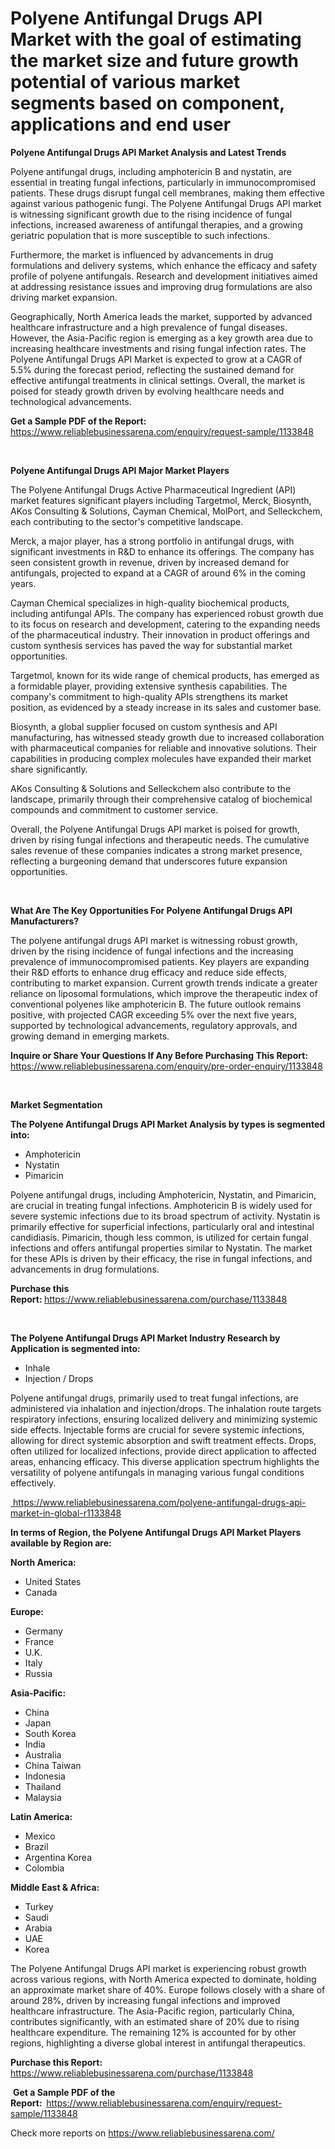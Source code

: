 <p><h1>Polyene Antifungal Drugs API Market with the goal of estimating the market size and future growth potential of various market segments based on component, applications and end user</h1></p><p><strong>Polyene Antifungal Drugs API Market Analysis and Latest Trends</strong></p>
<p><p>Polyene antifungal drugs, including amphotericin B and nystatin, are essential in treating fungal infections, particularly in immunocompromised patients. These drugs disrupt fungal cell membranes, making them effective against various pathogenic fungi. The Polyene Antifungal Drugs API market is witnessing significant growth due to the rising incidence of fungal infections, increased awareness of antifungal therapies, and a growing geriatric population that is more susceptible to such infections.</p><p>Furthermore, the market is influenced by advancements in drug formulations and delivery systems, which enhance the efficacy and safety profile of polyene antifungals. Research and development initiatives aimed at addressing resistance issues and improving drug formulations are also driving market expansion. </p><p>Geographically, North America leads the market, supported by advanced healthcare infrastructure and a high prevalence of fungal diseases. However, the Asia-Pacific region is emerging as a key growth area due to increasing healthcare investments and rising fungal infection rates. The Polyene Antifungal Drugs API Market is expected to grow at a CAGR of 5.5% during the forecast period, reflecting the sustained demand for effective antifungal treatments in clinical settings. Overall, the market is poised for steady growth driven by evolving healthcare needs and technological advancements.</p></p>
<p><strong>Get a Sample PDF of the Report:&nbsp;</strong> <a href="https://www.reliablebusinessarena.com/enquiry/request-sample/1133848?utm_campaign=2531&utm_medium=2&utm_source=Github&utm_content=ia&utm_term=25032025&utm_id=polyene-antifungal-drugs-api">https://www.reliablebusinessarena.com/enquiry/request-sample/1133848</a></p>
<p>&nbsp;</p>
<p><strong>Polyene Antifungal Drugs API Major Market Players</strong></p>
<p><p>The Polyene Antifungal Drugs Active Pharmaceutical Ingredient (API) market features significant players including Targetmol, Merck, Biosynth, AKos Consulting & Solutions, Cayman Chemical, MolPort, and Selleckchem, each contributing to the sector's competitive landscape.</p><p>Merck, a major player, has a strong portfolio in antifungal drugs, with significant investments in R&D to enhance its offerings. The company has seen consistent growth in revenue, driven by increased demand for antifungals, projected to expand at a CAGR of around 6% in the coming years. </p><p>Cayman Chemical specializes in high-quality biochemical products, including antifungal APIs. The company has experienced robust growth due to its focus on research and development, catering to the expanding needs of the pharmaceutical industry. Their innovation in product offerings and custom synthesis services has paved the way for substantial market opportunities.</p><p>Targetmol, known for its wide range of chemical products, has emerged as a formidable player, providing extensive synthesis capabilities. The company's commitment to high-quality APIs strengthens its market position, as evidenced by a steady increase in its sales and customer base.</p><p>Biosynth, a global supplier focused on custom synthesis and API manufacturing, has witnessed steady growth due to increased collaboration with pharmaceutical companies for reliable and innovative solutions. Their capabilities in producing complex molecules have expanded their market share significantly.</p><p>AKos Consulting & Solutions and Selleckchem also contribute to the landscape, primarily through their comprehensive catalog of biochemical compounds and commitment to customer service. </p><p>Overall, the Polyene Antifungal Drugs API market is poised for growth, driven by rising fungal infections and therapeutic needs. The cumulative sales revenue of these companies indicates a strong market presence, reflecting a burgeoning demand that underscores future expansion opportunities.</p></p>
<p>&nbsp;</p>
<p><strong>What Are The Key Opportunities For Polyene Antifungal Drugs API Manufacturers?</strong></p>
<p><p>The polyene antifungal drugs API market is witnessing robust growth, driven by the rising incidence of fungal infections and the increasing prevalence of immunocompromised patients. Key players are expanding their R&D efforts to enhance drug efficacy and reduce side effects, contributing to market expansion. Current growth trends indicate a greater reliance on liposomal formulations, which improve the therapeutic index of conventional polyenes like amphotericin B. The future outlook remains positive, with projected CAGR exceeding 5% over the next five years, supported by technological advancements, regulatory approvals, and growing demand in emerging markets.</p></p>
<p><strong>Inquire or Share Your Questions If Any Before Purchasing This Report:</strong> <a href="https://www.reliablebusinessarena.com/enquiry/pre-order-enquiry/1133848?utm_campaign=2531&utm_medium=2&utm_source=Github&utm_content=ia&utm_term=25032025&utm_id=polyene-antifungal-drugs-api">https://www.reliablebusinessarena.com/enquiry/pre-order-enquiry/1133848</a></p>
<p>&nbsp;</p>
<p><strong>Market Segmentation</strong></p>
<p><strong>The Polyene Antifungal Drugs API Market Analysis by types is segmented into:</strong></p>
<p><ul><li>Amphotericin</li><li>Nystatin</li><li>Pimaricin</li></ul></p>
<p><p>Polyene antifungal drugs, including Amphotericin, Nystatin, and Pimaricin, are crucial in treating fungal infections. Amphotericin B is widely used for severe systemic infections due to its broad spectrum of activity. Nystatin is primarily effective for superficial infections, particularly oral and intestinal candidiasis. Pimaricin, though less common, is utilized for certain fungal infections and offers antifungal properties similar to Nystatin. The market for these APIs is driven by their efficacy, the rise in fungal infections, and advancements in drug formulations.</p></p>
<p><strong>Purchase this Report:&nbsp;</strong><a href="https://www.reliablebusinessarena.com/purchase/1133848?utm_campaign=2531&utm_medium=2&utm_source=Github&utm_content=ia&utm_term=25032025&utm_id=polyene-antifungal-drugs-api">https://www.reliablebusinessarena.com/purchase/1133848</a></p>
<p>&nbsp;</p>
<p><strong>The Polyene Antifungal Drugs API Market Industry Research by Application is segmented into:</strong></p>
<p><ul><li>Inhale</li><li>Injection / Drops</li></ul></p>
<p><p>Polyene antifungal drugs, primarily used to treat fungal infections, are administered via inhalation and injection/drops. The inhalation route targets respiratory infections, ensuring localized delivery and minimizing systemic side effects. Injectable forms are crucial for severe systemic infections, allowing for direct systemic absorption and swift treatment effects. Drops, often utilized for localized infections, provide direct application to affected areas, enhancing efficacy. This diverse application spectrum highlights the versatility of polyene antifungals in managing various fungal conditions effectively.</p></p>
<p><a href="https://www.reliablebusinessarena.com/polyene-antifungal-drugs-api-market-in-global-r1133848?utm_campaign=2531&utm_medium=2&utm_source=Github&utm_content=ia&utm_term=25032025&utm_id=polyene-antifungal-drugs-api">&nbsp;https://www.reliablebusinessarena.com/polyene-antifungal-drugs-api-market-in-global-r1133848</a></p>
<p><strong>In terms of Region, the Polyene Antifungal Drugs API Market Players available by Region are:</strong></p>
<p>
    <p> <strong> North America: </strong>
        <ul>
            <li>United States</li>
            <li>Canada</li>
        </ul>
        </p> 
    <p> <strong> Europe: </strong>
        <ul>
            <li>Germany</li>
            <li>France</li>
            <li>U.K.</li>
            <li>Italy</li>
            <li>Russia</li>
        </ul>
        </p> 
    <p> <strong> Asia-Pacific: </strong>
        <ul>
            <li>China</li>
            <li>Japan</li>
            <li>South Korea</li>
            <li>India</li>
            <li>Australia</li>
            <li>China Taiwan</li>
            <li>Indonesia</li>
            <li>Thailand</li>
            <li>Malaysia</li>
        </ul>
        </p> 
    <p> <strong> Latin America: </strong>
        <ul>
            <li>Mexico</li>
            <li>Brazil</li>
            <li>Argentina Korea</li>
            <li>Colombia</li>
        </ul>
        </p> 
    <p> <strong> Middle East & Africa: </strong>
        <ul>
            <li>Turkey</li>
            <li>Saudi</li>
            <li>Arabia</li>
            <li>UAE</li>
            <li>Korea</li>
        </ul>
    </p>
    </p>
<p><p>The Polyene Antifungal Drugs API market is experiencing robust growth across various regions, with North America expected to dominate, holding an approximate market share of 40%. Europe follows closely with a share of around 28%, driven by increasing fungal infections and improved healthcare infrastructure. The Asia-Pacific region, particularly China, contributes significantly, with an estimated share of 20% due to rising healthcare expenditure. The remaining 12% is accounted for by other regions, highlighting a diverse global interest in antifungal therapeutics.</p></p>
<p><strong>Purchase this Report: </strong><a href="https://www.reliablebusinessarena.com/purchase/1133848?utm_campaign=2531&utm_medium=2&utm_source=Github&utm_content=ia&utm_term=25032025&utm_id=polyene-antifungal-drugs-api">https://www.reliablebusinessarena.com/purchase/1133848</a></p>
<p>&nbsp;<strong>Get a Sample PDF of the Report:&nbsp;&nbsp;</strong><a href="https://www.reliablebusinessarena.com/enquiry/request-sample/1133848?utm_campaign=2531&utm_medium=2&utm_source=Github&utm_content=ia&utm_term=25032025&utm_id=polyene-antifungal-drugs-api">https://www.reliablebusinessarena.com/enquiry/request-sample/1133848</a></p>
<p><strong></strong></p>
<p>Check more reports on <a href="https://www.reliablebusinessarena.com/?utm_campaign=2531&utm_medium=2&utm_source=Github&utm_content=ia&utm_term=25032025&utm_id=polyene-antifungal-drugs-api">https://www.reliablebusinessarena.com/</a></p>